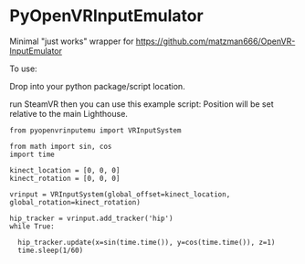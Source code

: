# PyOpenVRInputEmulator
Minimal "just works" wrapper for https://github.com/matzman666/OpenVR-InputEmulator

To use:

Drop into your python package/script location.

run SteamVR then you can use this example script:
Position will be set relative to the main Lighthouse.
```
from pyopenvrinputemu import VRInputSystem

from math import sin, cos
import time

kinect_location = [0, 0, 0]
kinect_rotation = [0, 0, 0]

vrinput = VRInputSystem(global_offset=kinect_location, global_rotation=kinect_rotation)

hip_tracker = vrinput.add_tracker('hip')
while True:

  hip_tracker.update(x=sin(time.time()), y=cos(time.time()), z=1)
  time.sleep(1/60)

```
